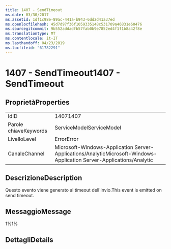 ```yaml
---
title: 1407 - SendTimeout
ms.date: 03/30/2017
ms.assetid: 1df1c98e-89ac-441a-b943-6dd2d41a37ed
ms.openlocfilehash: 45d7d97f36f1059335148c531709a46831e60476
ms.sourcegitcommit: 9b552addadfb57fab0b9e7852ed4f1f1b8a42f8e
ms.translationtype: MT
ms.contentlocale: it-IT
ms.lasthandoff: 04/23/2019
ms.locfileid: "61782291"
---
```

# <a name="1407---sendtimeout"></a><span data-ttu-id="352f9-102">1407 - SendTimeout</span><span class="sxs-lookup"><span data-stu-id="352f9-102">1407 - SendTimeout</span></span>
## <a name="properties"></a><span data-ttu-id="352f9-103">Proprietà</span><span class="sxs-lookup"><span data-stu-id="352f9-103">Properties</span></span>  
  
|||  
|-|-|  
|<span data-ttu-id="352f9-104">Id</span><span class="sxs-lookup"><span data-stu-id="352f9-104">ID</span></span>|<span data-ttu-id="352f9-105">1407</span><span class="sxs-lookup"><span data-stu-id="352f9-105">1407</span></span>|  
|<span data-ttu-id="352f9-106">Parole chiave</span><span class="sxs-lookup"><span data-stu-id="352f9-106">Keywords</span></span>|<span data-ttu-id="352f9-107">ServiceModel</span><span class="sxs-lookup"><span data-stu-id="352f9-107">ServiceModel</span></span>|  
|<span data-ttu-id="352f9-108">Livello</span><span class="sxs-lookup"><span data-stu-id="352f9-108">Level</span></span>|<span data-ttu-id="352f9-109">Error</span><span class="sxs-lookup"><span data-stu-id="352f9-109">Error</span></span>|  
|<span data-ttu-id="352f9-110">Canale</span><span class="sxs-lookup"><span data-stu-id="352f9-110">Channel</span></span>|<span data-ttu-id="352f9-111">Microsoft-Windows-Application Server-Applications/Analytic</span><span class="sxs-lookup"><span data-stu-id="352f9-111">Microsoft-Windows-Application Server-Applications/Analytic</span></span>|  
  
## <a name="description"></a><span data-ttu-id="352f9-112">Descrizione</span><span class="sxs-lookup"><span data-stu-id="352f9-112">Description</span></span>  
 <span data-ttu-id="352f9-113">Questo evento viene generato al timeout dell'invio.</span><span class="sxs-lookup"><span data-stu-id="352f9-113">This event is emitted on send timeout.</span></span>  
  
## <a name="message"></a><span data-ttu-id="352f9-114">Messaggio</span><span class="sxs-lookup"><span data-stu-id="352f9-114">Message</span></span>  
 <span data-ttu-id="352f9-115">1%</span><span class="sxs-lookup"><span data-stu-id="352f9-115">1%</span></span>  
  
## <a name="details"></a><span data-ttu-id="352f9-116">Dettagli</span><span class="sxs-lookup"><span data-stu-id="352f9-116">Details</span></span>
